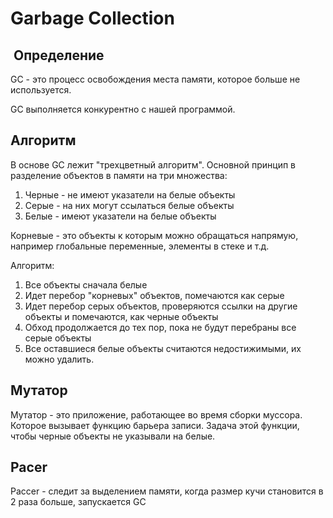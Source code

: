 # Garbage Collection

##  Определение

GC - это процесс освобождения места памяти, которое больше не используется.

GC выполняется конкурентно с нашей программой.

## Алгоритм

В основе GC лежит "трехцветный алгоритм".  Основной принцип в разделение объектов в памяти на три множества:
1. Черные - не имеют указатели на белые объекты
2. Серые - на них могут ссылаться белые объекты
3. Белые - имеют указатели на белые объекты

Корневые - это объекты к которым можно обращаться напрямую, например глобальные переменные, элементы в стеке и т.д.

Алгоритм:

1. Все объекты сначала белые
2. Идет перебор "корневых" объектов, помечаются как серые
3. Идет перебор серых объектов, проверяются ссылки на другие объекты и помечаются, как черные объекты
4. Обход продолжается до тех пор, пока не будут перебраны все серые объекты
5. Все оставшиеся белые объекты считаются недостижимыми, их можно удалить.

## Мутатор

Мутатор - это приложение, работающее во время сборки муссора. Которое вызывает функцию барьера записи. Задача этой функции, чтобы черные объекты не указывали на белые.

## Pacer

Paccer - следит за выделением памяти, когда размер кучи становится в 2 раза больше, запускается GC

